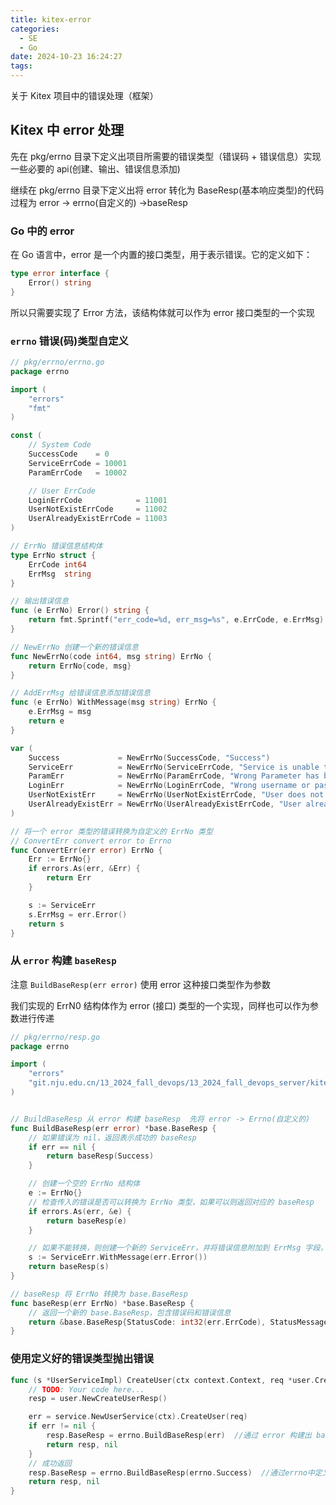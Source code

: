 ```yaml
---
title: kitex-error
categories:
  - SE
  - Go
date: 2024-10-23 16:24:27
tags:
---
```



关于 Kitex 项目中的错误处理（框架）

<!--more-->

## Kitex 中 error 处理

先在 pkg/errno 目录下定义出项目所需要的错误类型（错误码 + 错误信息）实现一些必要的 api(创建、输出、错误信息添加)

继续在 pkg/errno 目录下定义出将 error 转化为 BaseResp(基本响应类型)的代码 过程为 error -> errno(自定义的) ->baseResp 

### Go 中的 error

在 Go 语言中，error 是一个内置的接口类型，用于表示错误。它的定义如下：

```go
type error interface {
    Error() string
}
```

所以只需要实现了 Error 方法，该结构体就可以作为 error 接口类型的一个实现

### `errno` 错误(码)类型自定义

```go
// pkg/errno/errno.go
package errno

import (
	"errors"
	"fmt"
)

const (
	// System Code
	SuccessCode    = 0
	ServiceErrCode = 10001
	ParamErrCode   = 10002

	// User ErrCode
	LoginErrCode            = 11001
	UserNotExistErrCode     = 11002
	UserAlreadyExistErrCode = 11003
)

// ErrNo 错误信息结构体
type ErrNo struct {
	ErrCode int64
	ErrMsg  string
}

// 输出错误信息 
func (e ErrNo) Error() string {
	return fmt.Sprintf("err_code=%d, err_msg=%s", e.ErrCode, e.ErrMsg)
}

// NewErrNo 创建一个新的错误信息
func NewErrNo(code int64, msg string) ErrNo {
	return ErrNo{code, msg}
}

// AddErrMsg 给错误信息添加错误信息
func (e ErrNo) WithMessage(msg string) ErrNo {
	e.ErrMsg = msg
	return e
}

var (
	Success             = NewErrNo(SuccessCode, "Success")
	ServiceErr          = NewErrNo(ServiceErrCode, "Service is unable to start successfully")
	ParamErr            = NewErrNo(ParamErrCode, "Wrong Parameter has been given")
	LoginErr            = NewErrNo(LoginErrCode, "Wrong username or password")
	UserNotExistErr     = NewErrNo(UserNotExistErrCode, "User does not exists")
	UserAlreadyExistErr = NewErrNo(UserAlreadyExistErrCode, "User already exists")
)

// 将一个 error 类型的错误转换为自定义的 ErrNo 类型
// ConvertErr convert error to Errno
func ConvertErr(err error) ErrNo {
	Err := ErrNo{}
	if errors.As(err, &Err) {
		return Err
	}

	s := ServiceErr
	s.ErrMsg = err.Error()
	return s
}

```

### 从 `error` 构建 `baseResp`

注意 `BuildBaseResp(err error)` 使用 error 这种接口类型作为参数

我们实现的 ErrN0 结构体作为 error (接口) 类型的一个实现，同样也可以作为参数进行传递

```go
// pkg/errno/resp.go
package errno

import (
	"errors"
	"git.nju.edu.cn/13_2024_fall_devops/13_2024_fall_devops_server/kitex_gen/base"
)


// BuildBaseResp 从 error 构建 baseResp  先将 error -> Errno(自定义的)
func BuildBaseResp(err error) *base.BaseResp {
	// 如果错误为 nil，返回表示成功的 baseResp
	if err == nil {
		return baseResp(Success)
	}

	// 创建一个空的 ErrNo 结构体
	e := ErrNo{}
	// 检查传入的错误是否可以转换为 ErrNo 类型，如果可以则返回对应的 baseResp
	if errors.As(err, &e) {
		return baseResp(e)
	}

	// 如果不能转换，则创建一个新的 ServiceErr，并将错误信息附加到 ErrMsg 字段，返回对应的 baseResp
	s := ServiceErr.WithMessage(err.Error())
	return baseResp(s)
}

// baseResp 将 ErrNo 转换为 base.BaseResp
func baseResp(err ErrNo) *base.BaseResp {
	// 返回一个新的 base.BaseResp，包含错误码和错误信息
	return &base.BaseResp{StatusCode: int32(err.ErrCode), StatusMessage: err.ErrMsg}
}

```



### 使用定义好的错误类型抛出错误

```go
func (s *UserServiceImpl) CreateUser(ctx context.Context, req *user.CreateUserReq) (resp *user.CreateUserResp, err error) {
	// TODO: Your code here...
	resp = user.NewCreateUserResp()

	err = service.NewUserService(ctx).CreateUser(req)
	if err != nil {
		resp.BaseResp = errno.BuildBaseResp(err)  //通过 error 构建出 baseresp 返回 
		return resp, nil
	}
	// 成功返回
	resp.BaseResp = errno.BuildBaseResp(errno.Success)  //通过errno中定义的Success直接构建 resp返回 
	return resp, nil
}
```

